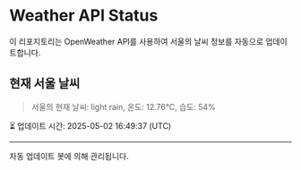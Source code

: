 
# Weather API Status

이 리포지토리는 OpenWeather API를 사용하여 서울의 날씨 정보를 자동으로 업데이트합니다.

## 현재 서울 날씨
> 서울의 현재 날씨: light rain, 온도: 12.76°C, 습도: 54%

⏳ 업데이트 시간: 2025-05-02 16:49:37 (UTC)

---
자동 업데이트 봇에 의해 관리됩니다.
